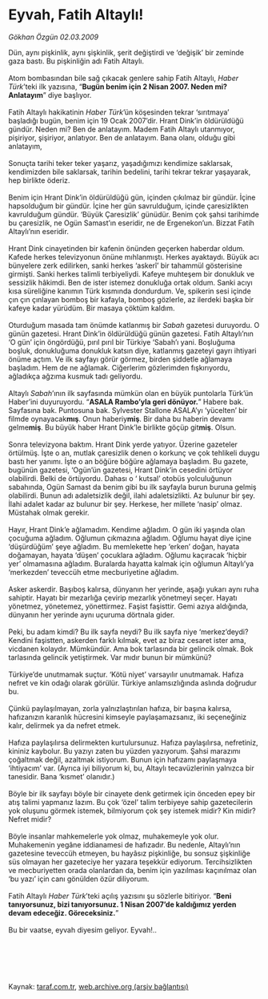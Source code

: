 # Eyvah, Fatih Altaylı!

*Gökhan Özgün 02.03.2009*

<div class="taraf_structure_2col_1zq">
<div class="margen_n">



 <p>Dün, aynı pişkinlik, aynı şişkinlik, şerit değiştirdi ve ‘değişik’ bir zeminde gaza bastı. Bu pişkinliğin adı Fatih Altaylı. <br/><br/>Atom bombasından bile sağ çıkacak genlere sahip Fatih Altaylı, <i>Haber Türk</i>’teki ilk yazısına, “<b>Bugün benim için 2 Nisan 2007. Neden mi? Anlatayım</b>” diye başlıyor. <br/><br/>Fatih Altaylı hakikatinin <i>Haber Türk</i>’ün köşesinden tekrar ‘sırıtmaya’ başladığı bugün, benim için 19 Ocak 2007’dir. Hrant Dink’in öldürüldüğü gündür. Neden mi? Ben de anlatayım. Madem Fatih Altaylı utanmıyor, pişiriyor, şişiriyor, anlatıyor. Ben de anlatayım. Bana olanı, olduğu gibi anlatayım, <br/><br/>Sonuçta tarihi teker teker yaşarız, yaşadığımızı kendimize saklarsak, kendimizden bile saklarsak, tarihin bedelini, tarihi tekrar tekrar yaşayarak, hep birlikte öderiz. <br/><br/>Benim için Hrant Dink’in öldürüldüğü gün, içinden çıkılmaz bir gündür. İçine hapsolduğum bir gündür. İçine her gün savrulduğum, içinde çaresizlikten kavrulduğum gündür. ‘Büyük Çaresizlik’ günüdür. Benim çok şahsi tarihimde bu çaresizlik, ne Ogün Samast’ın eseridir, ne de Ergenekon’un. Bizzat Fatih Altaylı’nın eseridir. <br/><br/>Hrant Dink cinayetinden bir kafenin önünden geçerken haberdar oldum. Kafede herkes televizyonun önüne mıhlanmıştı. Herkes ayaktaydı. Büyük acı bünyelere zerk edilirken, sanki herkes ‘askerî’ bir tahammül gösterisine girmişti. Sanki herkes talimli terbiyeliydi. Kafeye muhteşem bir donukluk ve sessizlik hâkimdi. Ben de ister istemez donukluğa ortak oldum. Sanki acıyı kısa süreliğine kanımın Türk kısmında dondurdum. Ve, spikerin sesi içinde çın çın çınlayan bomboş bir kafayla, bomboş gözlerle, az ilerdeki başka bir kafeye kadar yürüdüm. Bir masaya çöktüm kaldım. <br/><br/>Oturduğum masada tam önümde katlanmış bir <i>Sabah</i> gazetesi duruyordu. O günün gazetesi. Hrant Dink’in öldürüldüğü günün gazetesi. Fatih Altaylı’nın ‘O gün’ için öngördüğü, pırıl pırıl bir Türkiye ‘Sabah’ı yani. Boşluğuma boşluk, donukluğuma donukluk katsın diye, katlanmış gazeteyi gayrı ihtiyari önüme açtım. Ve ilk sayfayı görür görmez, birden şiddetle ağlamaya başladım. Hem de ne ağlamak. Ciğerlerim gözlerimden fışkırıyordu, ağladıkça ağzıma kusmuk tadı geliyordu. <br/><br/>Altaylı <i>Sabah</i>’ının ilk sayfasında mümkün olan en büyük puntolarla Türk’ün Haber’ini duyuruyordu. “<b>ASALA Rambo’yla geri dönüyor.</b>” Habere bak. Sayfasına bak. Puntosuna bak. Sylvester Stallone ASALA’yı ‘yücelten’ bir filmde oynayacak<b>mış</b>. Onun haberiy<b>miş</b>. Bir daha bu haberin devamı gelme<b>miş</b>. Bu büyük haber Hrant Dink’le birlikte göçüp git<b>miş</b>. Olsun. <br/><br/>Sonra televizyona baktım. Hrant Dink yerde yatıyor. Üzerine gazeteler örtülmüş. İşte o an, mutlak çaresizlik denen o korkunç ve çok tehlikeli duygu bastı her yanımı. İşte o an böğüre böğüre ağlamaya başladım. Bu gazete, bugünün gazetesi, ‘Ogün’ün gazetesi, Hrant Dink’in cesedini örtüyor olabilirdi. Belki de örtüyordu. Dahası o ‘ kutsal’ otobüs yolculuğunun sabahında, Ogün Samast da benim gibi bu ilk sayfayla burun buruna gelmiş olabilirdi. Bunun adı adaletsizlik değil, ilahi adaletsizlikti. Az bulunur bir şey. İlahi adalet kadar az bulunur bir şey. Herkese, her millete ‘nasip’ olmaz. Müstahak olmak gerekir. <br/><br/>Hayır, Hrant Dink’e ağlamadım. Kendime ağladım. O gün iki yaşında olan çocuğuma ağladım. Oğlumun çıkmazına ağladım. Oğlumu hayat diye içine ‘düşürdüğüm’ şeye ağladım. Bu memlekette hep ‘erken’ doğan, hayata doğamayan, hayata ‘düşen’ çocuklara ağladım. Oğlumu kaçıracak ‘hiçbir yer’ olmamasına ağladım. Buralarda hayatta kalmak için oğlumun Altaylı’ya ‘merkezden’ teveccüh etme mecburiyetine ağladım. <br/><br/>Asker askerdir. Başıboş kalırsa, dünyanın her yerinde, aşağı yukarı aynı ruha sahiptir. Hayatı bir mezarlığa çevirip mezarlık yönetmeyi seçer. Hayatı yönetmez, yönetemez, yönettirmez. Faşist faşisttir. Gemi azıya aldığında, dünyanın her yerinde aynı uçuruma dörtnala gider. <br/><br/>Peki, bu adam kimdi? Bu ilk sayfa neydi? Bu ilk sayfa niye ‘merkez’deydi? Kendini faşistten, askerden farklı kılmak, evet az biraz cesaret ister ama, vicdanen kolaydır. Mümkündür. Ama bok tarlasında bir gelincik olmak. Bok tarlasında gelincik yetiştirmek. Var mıdır bunun bir mümkünü? <br/><br/>Türkiye’de unutmamak suçtur. ‘Kötü niyet’ varsayılır unutmamak. Hafıza nefret ve kin odağı olarak görülür. Türkiye anlamsızlığında aslında doğrudur bu. <br/><br/>Çünkü paylaşılmayan, zorla yalnızlaştırılan hafıza, bir başına kalırsa, hafızanızın karanlık hücresini kimseyle paylaşamazsanız, iki seçeneğiniz kalır, delirmek ya da nefret etmek. <br/><br/>Hafıza paylaşılırsa delirmekten kurtulursunuz. Hafıza paylaşılırsa, nefretiniz, kininiz kaybolur. Bu yazıyı zaten bu yüzden yazıyorum. Şahsi marazımı çoğaltmak değil, azaltmak istiyorum. Bunun için hafızamı paylaşmaya ‘ihtiyacım’ var. (Ayrıca iyi biliyorum ki, bu, Altaylı tecavüzlerinin yalnızca bir tanesidir. Bana ‘kısmet’ olanıdır.) <br/><br/>Böyle bir ilk sayfayı böyle bir cinayete denk getirmek için önceden epey bir atış talimi yapmanız lazım. Bu çok ‘özel’ talim terbiyeye sahip gazetecilerin yok oluşunu görmek istemek, bilmiyorum çok şey istemek midir? Kin midir? Nefret midir? <br/><br/>Böyle insanlar mahkemelerle yok olmaz, muhakemeyle yok olur. Muhakemenin yegâne iddianamesi de hafızadır. Bu nedenle, Altaylı’nın gazetesine teveccüh etmeyen, bu hayâsız pişkinliğe, bu sonsuz şişkinliğe süs olmayan her gazeteciye her yazara teşekkür ediyorum. Tercihsizlikten ve mecburiyetten orada olanlardan da, benim için yazılması kaçınılmaz olan ‘bu yazı’ için canı gönülden özür diliyorum. <br/><br/>Fatih Altaylı <i>Haber Türk</i>’teki açılış yazısını şu sözlerle bitiriyor. “<b>Beni tanıyorsunuz, bizi tanıyorsunuz. 1 Nisan 2007’de kaldığımız yerden devam edeceğiz. Göreceksiniz.</b>” <br/><br/>Bu bir vaatse, eyvah diyesim geliyor. Eyvah!..</p>
<br/>
<br/>
<br/>



<br/>


<div id="taraf_not">
</div>

</div>


</div>

Kaynak: [taraf.com.tr](http://www.taraf.com.tr:80/makale/4282.htm), [web.archive.org (arşiv bağlantısı)](http://web.archive.org/web/20090918093648/http://www.taraf.com.tr:80/makale/4282.htm)
